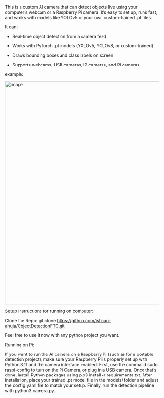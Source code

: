This is a custom AI camera that can detect objects live using your computer’s webcam or a Raspberry Pi camera. It’s easy to set up, runs fast, and works with models like YOLOv5 or your own custom-trained .pt files.

It can:

- Real-time object detection from a camera feed

- Works with PyTorch .pt models (YOLOv5, YOLOv8, or custom-trained)

- Draws bounding boxes and class labels on screen

- Supports webcams, USB cameras, IP cameras, and Pi cameras

example:

<img width="554" height="730" alt="image" src="https://github.com/user-attachments/assets/a2d6ea2d-54d1-44c0-8684-c816fb1ce0cd" />


Setup Instructions for running on computer:

Clone the Repo: git clone https://github.com/ishaan-ahuja/ObjectDetectionFTC.git

Feel free to use it now with any python project you want.

Running on Pi:

If you want to run the AI camera on a Raspberry Pi (such as for a portable detection project), make sure your Raspberry Pi is properly set up with Python 3.11 and the camera interface enabled. First, use the command sudo raspi-config to turn on the Pi Camera, or plug in a USB camera. Once that’s done, install Python packages using pip3 install -r requirements.txt. After installation, place your trained .pt model file in the models/ folder and adjust the config.yaml file to match your setup. Finally, run the detection pipeline with python3 camera.py. 
